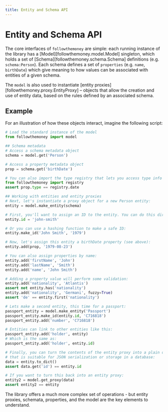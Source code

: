 ```yaml
---
title: Entity and Schema API
---
```


# Entity and Schema API

The core interfaces of `followthemoney` are simple: each running instance of the library has a [Model][followthemoney.model.Model] singleton, which holds a set of [Schema][followthemoney.schema.Schema] definitions (e.g. `schema:Person`). Each schema defines a set of `properties` (e.g. `name`, `birthDate`) which give meaning to how values can be associated with entities of a given schema.

The `model` is also used to instantiate [entity proxies][followthemoney.proxy.EntityProxy] – objects that allow the creation and use of entity data, based on the rules defined by an associated schema.

## Example

For an illustration of how these objects interact, imagine the following script:

```python
# Load the standard instance of the model
from followthemoney import model

## Schema metadata
# Access a schema metadata object
schema = model.get('Person')

# Access a property metadata object
prop = schema.get('birthDate')

# You can also import the type registry that lets you access type info easily:
from followthemoney import registry
assert prop.type == registry.date

## Working with entities and entity proxies
# Next, let's instantiate a proxy object for a new Person entity:
entity = model.make_entity(schema)

# First, you'll want to assign an ID to the entity. You can do this directly:
entity.id = 'john-smith'

# Or you can use a hashing function to make a safe ID:
entity.make_id('John Smith', '1979')

# Now, let's assign this entity a birthDate property (see above):
entity.add(prop, '1979-08-23')

# You can also assign properties by name:
entity.add('firstName', 'John')
entity.add('lastName', 'Smith')
entity.add('name', 'John Smith')

# Adding a property value will perform some validation:
entity.add('nationality', 'Atlantis')
assert not entity.has('nationality')
entity.add('nationality', 'Germani', fuzzy=True)
assert 'de' == entity.first('nationality')

# Lets make a second entity, this time for a passport:
passport_entity = model.make_entity('Passport')
passport_entity.make_id(entity.id, 'C716818')
passport_entity.add('number', 'C716818')

# Entities can link to other entities like this:
passport_entity.add('holder', entity)
# Which is the same as:
passport_entity.add('holder', entity.id)

# Finally, you can turn the contents of the entity proxy into a plain dictionary
# that is suitable for JSON serialization or storage in a database:
data = entity.to_dict()
assert data.get('id') == entity.id

# If you want to turn this back into an entity proxy:
entity2 = model.get_proxy(data)
assert entity2 == entity
```

The library offers a much more complex set of operations - but entity proxies, schemata, properties, and the model are the key elements to understand.
